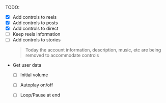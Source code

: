 TODO:

- [X] Add controls to reels
- [X] Add controls to posts
- [X] Add controls to direct
- [ ] Keep reels information
- [ ] Add controls to stories
  > Today the account information, description, music, etc are being removed to accommodate controls
- Get user data
  - [ ] Initial volume
  - [ ] Autoplay on/off
  - [ ] Loop/Pause at end 



